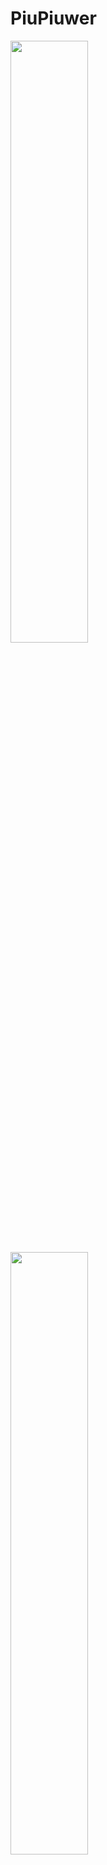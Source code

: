 # PiuPiuwer

<p float="left">
 <img src="https://user-images.githubusercontent.com/58156196/116817639-c61bd680-ab3d-11eb-9055-f62b9c048900.png" width="49.7%" />
 <img src="https://user-images.githubusercontent.com/58156196/116817635-c0be8c00-ab3d-11eb-8b8e-788663bb73f4.png" width="49.7%" />
</p>

## Informações gerais:

- Este projeto foi criado em abril de 2020 como parte do treinamento para o Núcleo de Tecnologia da Poli Júnior.
- Qualquer semelhança com o visual ou aparência do Twitter, é pura coincidência. 😇
